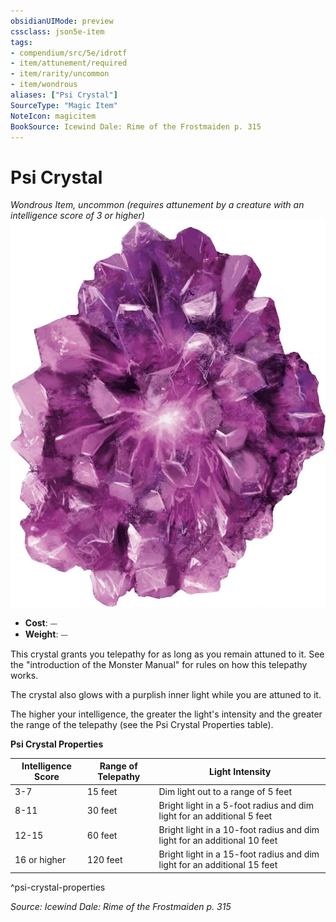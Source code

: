 ```yaml
---
obsidianUIMode: preview
cssclass: json5e-item
tags:
- compendium/src/5e/idrotf
- item/attunement/required
- item/rarity/uncommon
- item/wondrous
aliases: ["Psi Crystal"]
SourceType: "Magic Item"
NoteIcon: magicitem
BookSource: Icewind Dale: Rime of the Frostmaiden p. 315
---
```

# Psi Crystal
*Wondrous Item, uncommon (requires attunement by a creature with an intelligence score of 3 or higher)*  
![](https://raw.githubusercontent.com/5etools-mirror-2/5etools-img/main/items/IDRotF/Psi%20Crystal.webp#right)  

- **Cost**: ⏤
- **Weight**: ⏤

This crystal grants you telepathy for as long as you remain attuned to it. See the "introduction of the Monster Manual" for rules on how this telepathy works.

The crystal also glows with a purplish inner light while you are attuned to it.

The higher your intelligence, the greater the light's intensity and the greater the range of the telepathy (see the Psi Crystal Properties table).

**Psi Crystal Properties**

| Intelligence Score | Range of Telepathy | Light Intensity |
|--------------------|--------------------|-----------------|
| 3-7 | 15 feet | Dim light out to a range of 5 feet |
| 8-11 | 30 feet | Bright light in a 5-foot radius and dim light for an additional 5 feet |
| 12-15 | 60 feet | Bright light in a 10-foot radius and dim light for an additional 10 feet |
| 16 or higher | 120 feet | Bright light in a 15-foot radius and dim light for an additional 15 feet |
^psi-crystal-properties

*Source: Icewind Dale: Rime of the Frostmaiden p. 315*